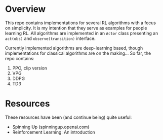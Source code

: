 # Overview
This repo contains implementations for several RL algorithms with a focus on
simplicity. It is my intention that they serve as examples for people learning
RL. All algorithms are implemented in an ```Actor``` class presenting an
```act(obs)``` and ```observe(transition)``` interface.

Currently implemented algorithms are deep-learning based, though implementations
for classical algorithms are on the making... So far, the repo contains:
1. PPO, clip version
2. VPG
3. DDPG
4. TD3

# Resources
These resources have been (and continue being) quite useful:

- Spinning Up (spinningup.openai.com)
- Reinforcement Learning: An introduction
